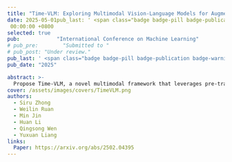 ```yaml
---
title: "Time-VLM: Exploring Multimodal Vision-Language Models for Augmented Time Series Forecasting"
date: 2025-05-01pub_last: ' <span class="badge badge-pill badge-publication badge-warning">Poster</span>'
 00:00:00 +0800
selected: true
pub:            "International Conference on Machine Learning"
# pub_pre:        "Submitted to "
# pub_post: "Under review."
pub_last: ' <span class="badge badge-pill badge-publication badge-warning">Poster</span>'
pub_date: "2025"

abstract: >-
  Propose Time-VLM, a novel multimodal framework that leverages pre-trained Vision-Language Models (VLMs) to bridge temporal, visual, and textual modalities for enhanced time series forecasting.
cover: /assets/images/covers/TimeVLM.png
authors:
  - Siru Zhong
  - Weilin Ruan
  - Min Jin
  - Huan Li
  - Qingsong Wen
  - Yuxuan Liang
links:
  Paper: https://arxiv.org/abs/2502.04395
---
```

